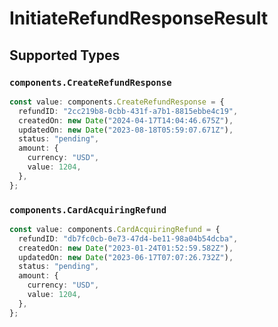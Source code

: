 # InitiateRefundResponseResult


## Supported Types

### `components.CreateRefundResponse`

```typescript
const value: components.CreateRefundResponse = {
  refundID: "2cc219b8-0cbb-431f-a7b1-8815ebbe4c19",
  createdOn: new Date("2024-04-17T14:04:46.675Z"),
  updatedOn: new Date("2023-08-18T05:59:07.671Z"),
  status: "pending",
  amount: {
    currency: "USD",
    value: 1204,
  },
};
```

### `components.CardAcquiringRefund`

```typescript
const value: components.CardAcquiringRefund = {
  refundID: "db7fc0cb-0e73-47d4-be11-98a04b54dcba",
  createdOn: new Date("2023-01-24T01:52:59.582Z"),
  updatedOn: new Date("2023-06-17T07:07:26.732Z"),
  status: "pending",
  amount: {
    currency: "USD",
    value: 1204,
  },
};
```

